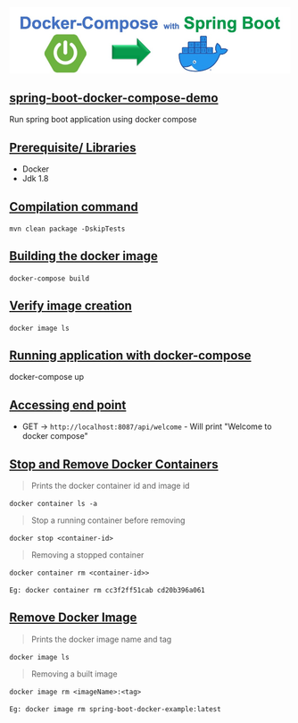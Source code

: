 ![](./img/Docker-Compose-with-Spring-Boot-Example.jpg)

## [spring-boot-docker-compose-demo](#spring-boot-docker-compose-demo)

Run spring boot application using docker compose

## [Prerequisite/ Libraries](#Prerequisite)
* Docker 
* Jdk 1.8

## [Compilation command](#compilation-command)
```mvn clean package -DskipTests```

## [Building the docker image](#build-docker-image)
```docker-compose build```

## [Verify image creation](#verify-image-creation)
```docker image ls```

## [Running application with docker-compose](#running-application-with-docker-compos)
docker-compose up

## [Accessing end point](#acessing-end-point)

- GET -> `http://localhost:8087/api/welcome` - Will print "Welcome to docker compose"

## [Stop and Remove Docker Containers](#removing-docker-container)

> Prints the docker container id and image id

```docker container ls -a```

> Stop a running container before removing

```docker stop <container-id>```

> Removing a stopped container

```docker container rm <container-id>>```

`Eg: docker container rm cc3f2ff51cab cd20b396a061`


## [Remove Docker Image](#removing-docker-image)

>  Prints the docker image name and tag

```docker image ls```

> Removing a built image

```docker image rm <imageName>:<tag>```

`Eg: docker image rm spring-boot-docker-example:latest`